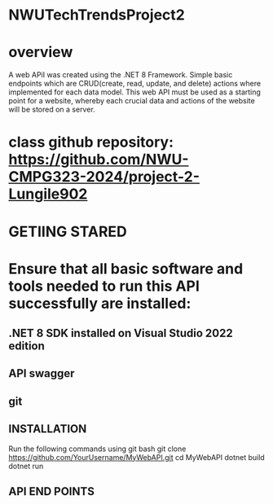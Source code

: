 # NWUTechTrendsProject2
# overview
A web APiI was created using the .NET 8 Framework. Simple basic endpoints which are CRUD(create, read, update, and delete) actions where implemented for each data model.  This web API must be used as a starting point for a website, whereby each crucial data and actions of the website will be stored on a server.
# class github repository: https://github.com/NWU-CMPG323-2024/project-2-Lungile902
# GETIING STARED
# Ensure that all basic software and tools needed to run this API successfully are installed:
## .NET 8 SDK installed on Visual Studio 2022 edition
## API swagger
## git
## INSTALLATION
Run the following commands using git bash
git clone https://github.com/YourUsername/MyWebAPI.git
cd MyWebAPI
dotnet build
dotnet run

## API END POINTS
